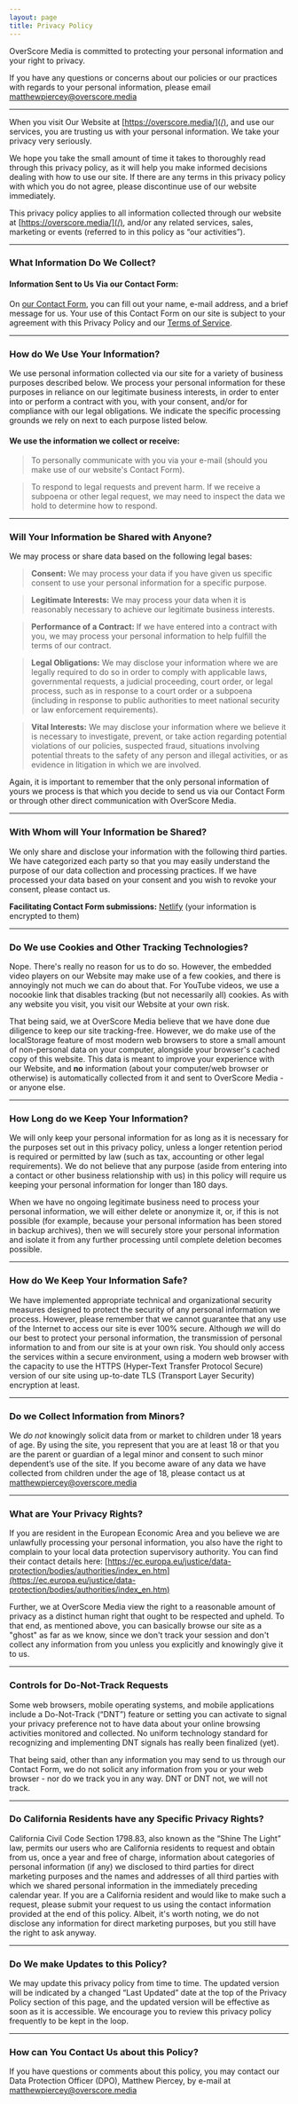 ```yaml
---
layout: page
title: Privacy Policy
---
```


OverScore Media is committed to protecting your personal information and your right to privacy.

If you have any questions or concerns about our policies or our practices with regards to your personal information, please email [matthewpiercey@overscore.media](mailto:matthewpiercey@overscore.media?subject=OverScore%20Media%20-%20Privacy%20Policy)

---

When you visit Our Website at [https://overscore.media/](/), and use our services, you are trusting us with your personal information. We take your privacy very seriously.

We hope you take the small amount of time it takes to thoroughly read through this privacy policy, as it will help you make informed decisions dealing with how to use our site. If there are any terms in this privacy policy with which you do not agree, please discontinue use of our website immediately.

This privacy policy applies to all information collected through our website at [https://overscore.media/](/), and/or any related services, sales, marketing or events (referred to in this policy as “our activities”).

---

### What Information Do We Collect?

#### Information Sent to Us Via our Contact Form:

On [our Contact Form](#contact--us), you can fill out your name, e-mail address, and a brief message for us. Your use of this Contact Form on our site is subject to your agreement with this Privacy Policy and our [Terms of Service](/terms).


---

### How do We Use Your Information?

We use personal information collected via our site for a variety of business purposes described below. We process your personal information for these purposes in reliance on our legitimate business interests, in order to enter into or perform a contract with you, with your consent, and/or for compliance with our legal obligations. We indicate the specific processing grounds we rely on next to each purpose listed below.

#### We use the information we collect or receive:

> To personally communicate with you via your e-mail (should you make use of our website's Contact Form).

> To respond to legal requests and prevent harm. If we receive a subpoena or other legal request, we may need to inspect the data we hold to determine how to respond.

---

### Will Your Information be Shared with Anyone?

We may process or share data based on the following legal bases:

>**Consent:** We may process your data if you have given us specific consent to use your personal information for a specific purpose.

>**Legitimate Interests:** We may process your data when it is reasonably necessary to achieve our legitimate business interests.

>**Performance of a Contract:** If we have entered into a contract with you, we may process your personal information to help fulfill the terms of our contract.

>**Legal Obligations:** We may disclose your information where we are legally required to do so in order to comply with applicable laws, governmental requests, a judicial proceeding, court order, or legal process, such as in response to a court order or a subpoena (including in response to public authorities to meet national security or law enforcement requirements).

>**Vital Interests:** We may disclose your information where we believe it is necessary to investigate, prevent, or take action regarding potential violations of our policies, suspected fraud, situations involving potential threats to the safety of any person and illegal activities, or as evidence in litigation in which we are involved.

Again, it is important to remember that the only personal information of yours we process is that which you decide to send us via our Contact Form or through other direct communication with OverScore Media.

---

### With Whom will Your Information be Shared?

We only share and disclose your information with the following third parties. We have categorized each party so that you may easily understand the purpose of our data collection and processing practices. If we have processed your data based on your consent and you wish to revoke your consent, please contact us.

**Facilitating Contact Form submissions:**
[Netlify](https://netlify.com/) (your information is encrypted to them)

---

### Do We use Cookies and Other Tracking Technologies?

Nope. There's really no reason for us to do so. However, the embedded video players on our Website may make use of a few cookies, and there is annoyingly not much we can do about that. For YouTube videos, we use a nocookie link that disables tracking (but not necessarily all) cookies. As with any website you visit, you visit our Website at your own risk. 

That being said, we at OverScore Media believe that we have done due diligence to keep our site tracking-free. However, we do make use of the localStorage feature of most modern web browsers to store a small amount of non-personal data on your computer, alongside your browser's cached copy of this website. This data is meant to improve your experience with our Website, and **no** information (about your computer/web browser or otherwise) is automatically collected from it and sent to OverScore Media - or anyone else.

---

### How Long do we Keep Your Information?

We will only keep your personal information for as long as it is necessary for the purposes set out in this privacy policy, unless a longer retention period is required or permitted by law (such as tax, accounting or other legal requirements). We do not believe that any purpose (aside from entering into a contact or other business relationship with us) in this policy will require us keeping your personal information for longer than 180 days.

When we have no ongoing legitimate business need to process your personal information, we will either delete or anonymize it, or, if this is not possible (for example, because your personal information has been stored in backup archives), then we will securely store your personal information and isolate it from any further processing until complete deletion becomes possible.

---

### How do We Keep Your Information Safe?

We have implemented appropriate technical and organizational security measures designed to protect the security of any personal information we process. However, please remember that we cannot guarantee that any use of the Internet to access our site is ever 100% secure. Although _we_ will do our best to protect your personal information, the transmission of personal information to and from our site is at your own risk. You should only access the services within a secure environment, using a modern web browser with the capacity to use the HTTPS (Hyper-Text Transfer Protocol Secure) version of our site using up-to-date TLS (Transport Layer Security) encryption at least.

---

### Do we Collect Information from Minors?

We _do not_ knowingly solicit data from or market to children under 18 years of age. By using the site, you represent that you are at least 18 or that you are the parent or guardian of a legal minor and consent to such minor dependent’s use of the site. If you become aware of any data we have collected from children under the age of 18, please contact us at [matthewpiercey@overscore.media](mailto:matthewpiercey@overscore.media?subject=OverScore%20Media%20-%20Privacy%20Policy)

---

### What are Your Privacy Rights?

If you are resident in the European Economic Area and you believe we are unlawfully processing your personal information, you also have the right to complain to your local data protection supervisory authority. You can find their contact details here: [https://ec.europa.eu/justice/data-protection/bodies/authorities/index_en.htm](https://ec.europa.eu/justice/data-protection/bodies/authorities/index_en.htm)

Further, we at OverScore Media view the right to a reasonable amount of privacy as a distinct human right that ought to be respected and upheld. To that end, as mentioned above, you can basically browse our site as a "ghost" as far as we know, since we don't track your session and don't collect any information from you unless you explicitly and knowingly give it to us.

---

### Controls for Do-Not-Track Requests

Some web browsers, mobile operating systems, and mobile applications include a Do-Not-Track (“DNT”) feature or setting you can activate to signal your privacy preference not to have data about your online browsing activities monitored and collected. No uniform technology standard for recognizing and implementing DNT signals has really been finalized (yet).

That being said, other than any information you may send to us through our Contact Form, we do not solicit any information from you or your web browser - nor do we track you in any way. DNT or DNT not, we will not track.

---

### Do California Residents have any Specific Privacy Rights?

California Civil Code Section 1798.83, also known as the “Shine The Light” law, permits our users who are California residents to request and obtain from us, once a year and free of charge, information about categories of personal information (if any) we disclosed to third parties for direct marketing purposes and the names and addresses of all third parties with which we shared personal information in the immediately preceding calendar year. If you are a California resident and would like to make such a request, please submit your request to us using the contact information provided at the end of this policy. Albeit, it's worth noting, we do not disclose any information for direct marketing purposes, but you still have the right to ask anyway.

---

### Do We make Updates to this Policy?

We may update this privacy policy from time to time. The updated version will be indicated by a changed “Last Updated” date at the top of the Privacy Policy section of this page, and the updated version will be effective as soon as it is accessible. We encourage you to review this privacy policy frequently to be kept in the loop.

---

### How can You Contact Us about this Policy?

If you have questions or comments about this policy, you may contact our Data Protection Officer (DPO), Matthew Piercey, by e-mail at [matthewpiercey@overscore.media](mailto:matthewpiercey@overscore.media?subject=OverScore%20Media%20-%20Privacy%20Policy)
